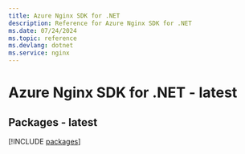```yaml
---
title: Azure Nginx SDK for .NET
description: Reference for Azure Nginx SDK for .NET
ms.date: 07/24/2024
ms.topic: reference
ms.devlang: dotnet
ms.service: nginx
---
```

# Azure Nginx SDK for .NET - latest
## Packages - latest
[!INCLUDE [packages](nginx-index.md)]